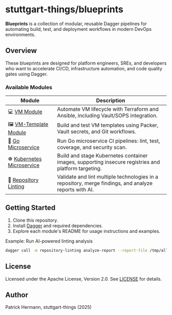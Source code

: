 # stuttgart-things/blueprints

**Blueprints** is a collection of modular, reusable Dagger pipelines for automating build, test, and deployment workflows in modern DevOps environments.

## Overview

These blueprints are designed for platform engineers, SREs, and developers who want to accelerate CI/CD, infrastructure automation, and code quality gates using Dagger.

### Available Modules

| Module | Description |
|--------|-------------|
| 💻 [VM Module](./vm/README.md) | Automate VM lifecycle with Terraform and Ansible, including Vault/SOPS integration. |
| 🖼️ [VM-Template Module](./vmtemplate/README.md) | Build and test VM templates using Packer, Vault secrets, and Git workflows. |
| 🚀 [Go Microservice](./go-microservice/README.md) | Run Go microservice CI pipelines: lint, test, coverage, and security scan. |
| ☸️ [Kubernetes Microservice](./kubernetes-microservice/README.md) | Build and stage Kubernetes container images, supporting insecure registries and platform targeting. |
| 📝 [Repository Linting](./repository-linting/README.md) | Validate and lint multiple technologies in a repository, merge findings, and analyze reports with AI. |

## Getting Started

1. Clone this repository.
2. Install [Dagger](https://dagger.io/) and required dependencies.
3. Explore each module's README for usage instructions and examples.

Example: Run AI-powered linting analysis

```sh
dagger call -m repository-linting analyze-report --report-file /tmp/all-findings.txt export --path=/tmp/ai.txt
```

## License

Licensed under the Apache License, Version 2.0. See [LICENSE](./LICENSE) for details.

## Author

Patrick Hermann, stuttgart-things (2025)
